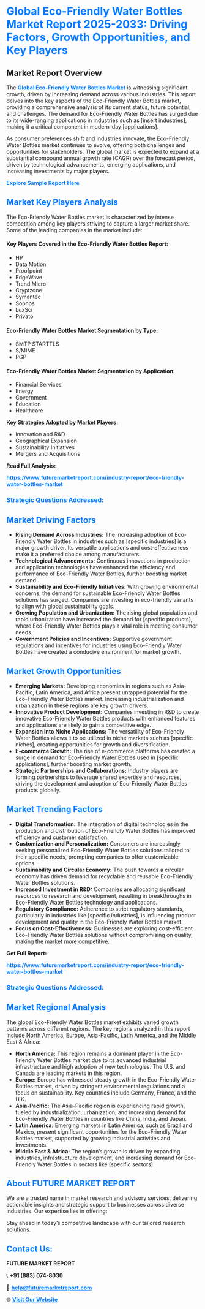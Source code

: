 <h1 style="color: #007BFF;">Global Eco-Friendly Water Bottles Market Report 2025-2033: Driving Factors, Growth Opportunities, and Key Players</h1>

<section id="overview">
<h2>Market Report Overview</h2>
<p>The <a href="https://www.futuremarketreport.com/industry-report/eco-friendly-water-bottles-market" style="color: #007BFF; text-decoration: none;"><strong>Global Eco-Friendly Water Bottles Market</strong></a> is witnessing significant growth, driven by increasing demand across various industries. This report delves into the key aspects of the Eco-Friendly Water Bottles market, providing a comprehensive analysis of its current status, future potential, and challenges. The demand for Eco-Friendly Water Bottles has surged due to its wide-ranging applications in industries such as [insert industries], making it a critical component in modern-day [applications].</p>
<p>As consumer preferences shift and industries innovate, the Eco-Friendly Water Bottles market continues to evolve, offering both challenges and opportunities for stakeholders. The global market is expected to expand at a substantial compound annual growth rate (CAGR) over the forecast period, driven by technological advancements, emerging applications, and increasing investments by major players.</p>
</section>

<section id="overview">
<p><a href="https://www.futuremarketreport.com/request-sample/reportId=35233" style="color: #007BFF; text-decoration: none;"><strong>Explore Sample Report Here</strong></a></p>
</section>

<section id="key-players">
<h2 style="color: #007BFF;">Market Key Players Analysis</h2>
<p>The Eco-Friendly Water Bottles market is characterized by intense competition among key players striving to capture a larger market share. Some of the leading companies in the market include:</p>
<h4>Key Players Covered in the Eco-Friendly Water Bottles Report:</h4>
<ul><li>HP</li><li>Data Motion</li><li>Proofpoint</li><li>EdgeWave</li><li>Trend Micro</li><li>Cryptzone</li><li>Symantec</li><li>Sophos</li><li>LuxSci</li><li>Privato</li></ul>
<h4>Eco-Friendly Water Bottles Market Segmentation by Type:</h4>
<ul><li>SMTP STARTTLS</li><li>S/MIME</li><li>PGP</li></ul>

<h4>Eco-Friendly Water Bottles Market Segmentation by Application:</h4>
<ul><li>Financial Services</li><li>Energy</li><li>Government</li><li>Education</li><li>Healthcare</li></ul>
<p><strong>Key Strategies Adopted by Market Players:</strong></p>
<ul>
<li>Innovation and R&D</li>
<li>Geographical Expansion</li>
<li>Sustainability Initiatives</li>
<li>Mergers and Acquisitions</li>
</ul>
</section>

<section>
<p><strong>Read Full Analysis: </strong></p><a href="https://www.futuremarketreport.com/industry-report/eco-friendly-water-bottles-market" style="color: #007BFF; text-decoration: none;"><strong>https://www.futuremarketreport.com/industry-report/eco-friendly-water-bottles-market</strong></a>
<h3 style="color: #007BFF;">Strategic Questions Addressed:</h3>
</section>

<section id="driving-factors">
<h2 style="color: #007BFF;">Market Driving Factors</h2>
<ul>
<li><strong>Rising Demand Across Industries:</strong> The increasing adoption of Eco-Friendly Water Bottles in industries such as [specific industries] is a major growth driver. Its versatile applications and cost-effectiveness make it a preferred choice among manufacturers.</li>
<li><strong>Technological Advancements:</strong> Continuous innovations in production and application technologies have enhanced the efficiency and performance of Eco-Friendly Water Bottles, further boosting market demand.</li>
<li><strong>Sustainability and Eco-Friendly Initiatives:</strong> With growing environmental concerns, the demand for sustainable Eco-Friendly Water Bottles solutions has surged. Companies are investing in eco-friendly variants to align with global sustainability goals.</li>
<li><strong>Growing Population and Urbanization:</strong> The rising global population and rapid urbanization have increased the demand for [specific products], where Eco-Friendly Water Bottles plays a vital role in meeting consumer needs.</li>
<li><strong>Government Policies and Incentives:</strong> Supportive government regulations and incentives for industries using Eco-Friendly Water Bottles have created a conducive environment for market growth.</li>
</ul>
</section>

<section id="growth-opportunities">
<h2 style="color: #007BFF;">Market Growth Opportunities</h2>
<ul>
<li><strong>Emerging Markets:</strong> Developing economies in regions such as Asia-Pacific, Latin America, and Africa present untapped potential for the Eco-Friendly Water Bottles market. Increasing industrialization and urbanization in these regions are key growth drivers.</li>
<li><strong>Innovative Product Development:</strong> Companies investing in R&D to create innovative Eco-Friendly Water Bottles products with enhanced features and applications are likely to gain a competitive edge.</li>
<li><strong>Expansion into Niche Applications:</strong> The versatility of Eco-Friendly Water Bottles allows it to be utilized in niche markets such as [specific niches], creating opportunities for growth and diversification.</li>
<li><strong>E-commerce Growth:</strong> The rise of e-commerce platforms has created a surge in demand for Eco-Friendly Water Bottles used in [specific applications], further boosting market growth.</li>
<li><strong>Strategic Partnerships and Collaborations:</strong> Industry players are forming partnerships to leverage shared expertise and resources, driving the development and adoption of Eco-Friendly Water Bottles products globally.</li>
</ul>
</section>

<section id="trending-factors">
<h2 style="color: #007BFF;">Market Trending Factors</h2>
<ul>
<li><strong>Digital Transformation:</strong> The integration of digital technologies in the production and distribution of Eco-Friendly Water Bottles has improved efficiency and customer satisfaction.</li>
<li><strong>Customization and Personalization:</strong> Consumers are increasingly seeking personalized Eco-Friendly Water Bottles solutions tailored to their specific needs, prompting companies to offer customizable options.</li>
<li><strong>Sustainability and Circular Economy:</strong> The push towards a circular economy has driven demand for recyclable and reusable Eco-Friendly Water Bottles solutions.</li>
<li><strong>Increased Investment in R&D:</strong> Companies are allocating significant resources to research and development, resulting in breakthroughs in Eco-Friendly Water Bottles technology and applications.</li>
<li><strong>Regulatory Compliance:</strong> Adherence to strict regulatory standards, particularly in industries like [specific industries], is influencing product development and quality in the Eco-Friendly Water Bottles market.</li>
<li><strong>Focus on Cost-Effectiveness:</strong> Businesses are exploring cost-efficient Eco-Friendly Water Bottles solutions without compromising on quality, making the market more competitive.</li>
</ul>
</section>

<section>
<p><strong>Get Full Report: </strong></p><a href="https://www.futuremarketreport.com/industry-report/eco-friendly-water-bottles-market" style="color: #007BFF; text-decoration: none;"><strong>https://www.futuremarketreport.com/industry-report/eco-friendly-water-bottles-market</strong></a>
<h3 style="color: #007BFF;">Strategic Questions Addressed:</h3>
</section>


<section id="regional-analysis">
<h2 style="color: #007BFF;">Market Regional Analysis</h2>
<p>The global Eco-Friendly Water Bottles market exhibits varied growth patterns across different regions. The key regions analyzed in this report include North America, Europe, Asia-Pacific, Latin America, and the Middle East & Africa:</p>
<ul>
<li><strong>North America:</strong> This region remains a dominant player in the Eco-Friendly Water Bottles market due to its advanced industrial infrastructure and high adoption of new technologies. The U.S. and Canada are leading markets in this region.</li>
<li><strong>Europe:</strong> Europe has witnessed steady growth in the Eco-Friendly Water Bottles market, driven by stringent environmental regulations and a focus on sustainability. Key countries include Germany, France, and the U.K.</li>
<li><strong>Asia-Pacific:</strong> The Asia-Pacific region is experiencing rapid growth, fueled by industrialization, urbanization, and increasing demand for Eco-Friendly Water Bottles in countries like China, India, and Japan.</li>
<li><strong>Latin America:</strong> Emerging markets in Latin America, such as Brazil and Mexico, present significant opportunities for the Eco-Friendly Water Bottles market, supported by growing industrial activities and investments.</li>
<li><strong>Middle East & Africa:</strong> The region’s growth is driven by expanding industries, infrastructure development, and increasing demand for Eco-Friendly Water Bottles in sectors like [specific sectors].</li>
</ul>
</section>

<footer>
<h2 style="color: #007BFF;">About FUTURE MARKET REPORT</h2>
<p>We are a trusted name in market research and advisory services, delivering actionable insights and strategic support to businesses across diverse industries. Our expertise lies in offering:</p>

<p>Stay ahead in today’s competitive landscape with our tailored research solutions.</p>

<h2 style="color: #007BFF;">Contact Us:</h2>
<p><strong>FUTURE MARKET REPORT</strong></p>
<p>📞 <strong>+91 (883) 074-8030</strong></p>
<p>📧 <strong><a href="mailto:help@futuremarketreport.com" style="color: #007BFF;">help@futuremarketreport.com</a></strong></p>
<p>🌐 <strong><a href="https://www.futuremarketreport.com/" style="color: #007BFF;">Visit Our Website</a></strong></p>
</footer>